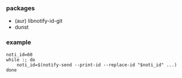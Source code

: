 ### packages

  - (aur) libnotify-id-git
  - dunst

### example

    noti_id=60
    while :; do
        noti_id=$(notify-send --print-id --replace-id "$noti_id" ...)
    done
